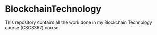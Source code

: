 # BlockchainTechnology

This repository contains all the work done in my Blockchain Technology course (CSCS367) course.
